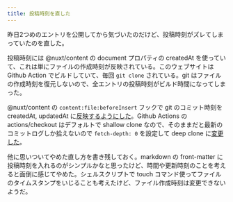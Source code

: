 ```yaml
---
title: 投稿時刻を直した
---
```

昨日2つめのエントリを公開してから気づいたのだけど、投稿時刻がズレてしまっていたのを直した。

投稿時刻には @nuxt/content の document プロパティの createdAt を使っていて、これは単にファイルの作成時刻が反映されている。このウェブサイトは Github Action でビルドしていて、毎回 `git clone` されている。git はファイルの作成時刻を復元しないので、全エントリの投稿時刻がビルド時間になってしまった。

@nuxt/content の `content:file:beforeInsert` フックで git のコミット時刻を createdAt, updatedAt に[反映するようにした](https://github.com/clomie/clomie.dev/commit/9e62e363fa1035d8f5db1474014d068f1ab8323f)。Github Actions の actions/checkout はデフォルトで shallow clone なので、そのままだと最新のコミットログしか拾えないので `fetch-depth: 0` を設定して deep clone に[変更した](https://github.com/clomie/clomie.dev/commit/66b6afa446d6ac8fa673c10ac443be790ca0e115)。

他に思いついてやめた直し方を書き残しておく。markdown の front-matter に投稿時刻を入れるのがシンプルかなと思ったけど、時間や更新時刻のことを考えると面倒に感じてやめた。シェルスクリプトで touch コマンド使ってファイルのタイムスタンプをいじることも考えたけど、ファイル作成時刻は変更できないようだ。
